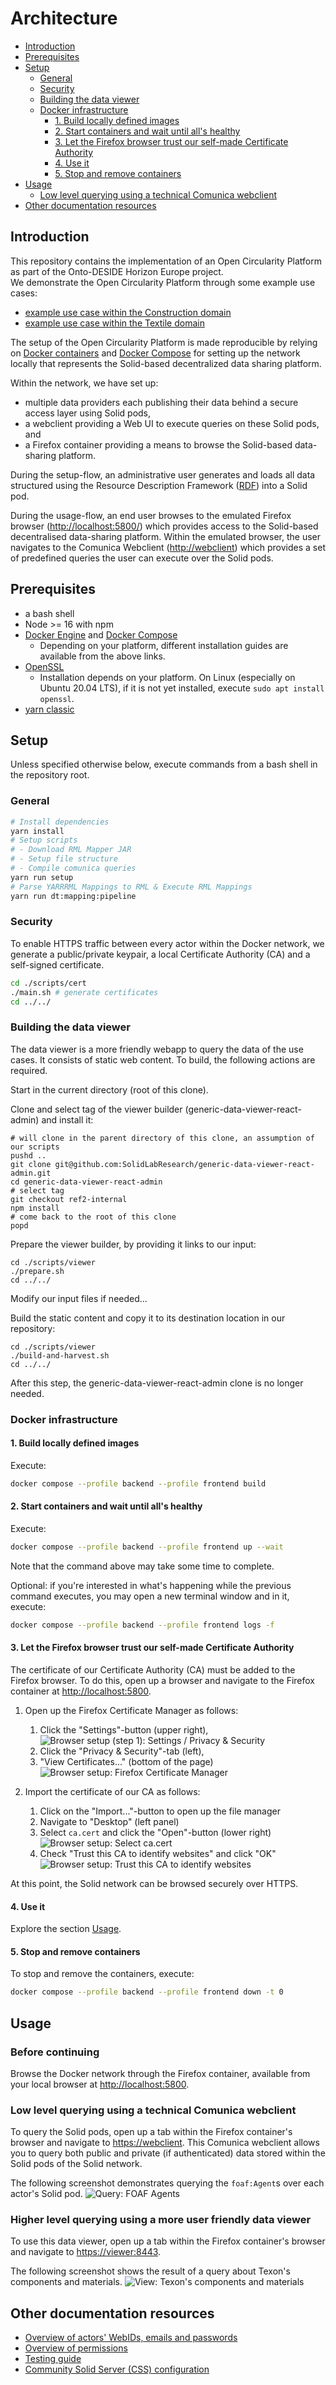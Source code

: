 <!-- omit in toc -->
# Architecture

- [Introduction](#introduction)
- [Prerequisites](#prerequisites)
- [Setup](#setup)
  - [General](#general)
  - [Security](#security)
  - [Building the data viewer](#building-the-data-viewer)
  - [Docker infrastructure](#docker-infrastructure)
    - [1. Build locally defined images](#1-build-locally-defined-images)
    - [2. Start containers and wait until all's healthy](#2-start-containers-and-wait-until-alls-healthy)
    - [3. Let the Firefox browser trust our self-made Certificate Authority](#3-let-the-firefox-browser-trust-our-self-made-certificate-authority)
    - [4. Use it](#4-use-it)
    - [5. Stop and remove containers](#5-stop-and-remove-containers)
- [Usage](#usage)
  - [Low level querying using a technical Comunica webclient](#low-level-querying-using-a-technical-comunica-webclient)
- [Other documentation resources](#other-documentation-resources)

## Introduction

This repository contains the implementation
of an Open Circularity Platform as part of the Onto-DESIDE Horizon Europe project.</br>
We demonstrate the Open Circularity Platform through some example use cases:
- [example use case within the Construction domain](./doc/construction-use-case.md)
- [example use case within the Textile domain](./doc/textile-use-case.md)

The setup of the Open Circularity Platform is made reproducible by relying on [Docker containers](https://www.docker.com/resources/what-container/) and
[Docker Compose](https://docs.docker.com/compose/) for setting up the network locally
that represents the Solid-based decentralized data sharing platform.

Within the network, we have set up:

- multiple data providers each publishing their data behind a secure access layer using Solid pods,
- a webclient providing a Web UI to execute queries on these Solid pods, and
- a Firefox container providing a means to browse the Solid-based data-sharing platform.
 
During the setup-flow, an administrative user generates and loads all data structured using the Resource Description Framework ([RDF](https://www.w3.org/TR/rdf11-primer/)) into a Solid pod.

During the usage-flow, an end user browses to the emulated Firefox browser (<http://localhost:5800/>)
which provides access to the Solid-based decentralised data-sharing platform.
Within the emulated browser, the user navigates to the Comunica Webclient (<http://webclient>)
which provides a set of predefined queries the user can execute over the Solid pods. 

## Prerequisites

- a bash shell
- Node >= 16 with npm
- [Docker Engine](https://docs.docker.com/engine/) and [Docker Compose](https://docs.docker.com/compose/)
    - Depending on your platform, different installation guides are available from the above links.
- [OpenSSL](https://www.openssl.org/source/)
    - Installation depends on your platform. On Linux (especially on Ubuntu 20.04 LTS), if it is not yet installed, execute `sudo apt install openssl`.
- [yarn classic](https://classic.yarnpkg.com/lang/en/)
 
## Setup

Unless specified otherwise below, execute commands from a bash shell in the repository root.

### General

```bash
# Install dependencies
yarn install
# Setup scripts
# - Download RML Mapper JAR
# - Setup file structure
# - Compile comunica queries
yarn run setup
# Parse YARRRML Mappings to RML & Execute RML Mappings
yarn run dt:mapping:pipeline
```

### Security

To enable HTTPS traffic between every actor within the Docker network,
we generate a public/private keypair, a local Certificate Authority (CA) and a self-signed certificate.

```bash
cd ./scripts/cert
./main.sh # generate certificates
cd ../../
```

### Building the data viewer
The data viewer is a more friendly webapp to query the data of the use cases.
It consists of static web content.
To build, the following actions are required.

Start in the current directory (root of this clone).

Clone and select tag of the viewer builder (generic-data-viewer-react-admin) and install it:
```
# will clone in the parent directory of this clone, an assumption of our scripts
pushd ..
git clone git@github.com:SolidLabResearch/generic-data-viewer-react-admin.git
cd generic-data-viewer-react-admin
# select tag
git checkout ref2-internal
npm install
# come back to the root of this clone
popd
```

Prepare the viewer builder, by providing it links to our input:
```
cd ./scripts/viewer
./prepare.sh
cd ../../
```

Modify our input files if needed...

Build the static content and copy it to its destination location in our repository:
```
cd ./scripts/viewer
./build-and-harvest.sh
cd ../../
```

After this step, the generic-data-viewer-react-admin clone is no longer needed.

### Docker infrastructure

#### 1. Build locally defined images

Execute:

```bash
docker compose --profile backend --profile frontend build
```

#### 2. Start containers and wait until all's healthy

Execute:

```bash
docker compose --profile backend --profile frontend up --wait
```

Note that the command above may take some time to complete.

Optional: if you're interested in what's happening while the previous command executes, you may open a new terminal window and in it, execute:

```bash
docker compose --profile backend --profile frontend logs -f
```

#### 3. Let the Firefox browser trust our self-made Certificate Authority

The certificate of our Certificate Authority (CA) must be added to the Firefox
browser.
To do this,
open up a browser and navigate to the Firefox container at <http://localhost:5800>.

1. Open up the Firefox Certificate Manager as follows:
   1. Click the "Settings"-button (upper right),
   ![Browser setup (step 1): Settings / Privacy & Security](doc/img/setup-browser-step1.png)
   2. Click the "Privacy & Security"-tab (left),
   3. "View Certificates..." (bottom of the page)
   ![Browser setup: Firefox Certificate Manager](doc/img/setup-browser-step2.png)
  
2. Import the certificate of our CA as follows:
   1. Click on the "Import..."-button to open up the file manager
   2. Navigate to "Desktop" (left panel)
   3. Select `ca.cert` and click the "Open"-button (lower right)
   ![Browser setup: Select `ca.cert`](doc/img/setup-browser-step3.png)
   4. Check "Trust this CA to identify websites" and click "OK"
   ![Browser setup: Trust this CA to identify websites](doc/img/setup-browser-step4.png)

At this point,
the Solid network can be browsed securely over HTTPS.

#### 4. Use it

Explore the section [Usage](#usage).

#### 5. Stop and remove containers

To stop and remove the containers, execute:
```bash
docker compose --profile backend --profile frontend down -t 0
```

## Usage

### Before continuing

Browse the Docker network through the Firefox container, available from your local browser at <http://localhost:5800>.

### Low level querying using a technical Comunica webclient

To query the Solid pods, open up a tab within the Firefox container's browser and navigate to <https://webclient>.
This Comunica webclient allows you to query both
public and private (if authenticated) data stored within the Solid pods of the
Solid network.

The following screenshot demonstrates querying the `foaf:Agent`s over each actor's Solid pod.
![Query: FOAF Agents](doc/img/query-agents.png)

### Higher level querying using a more user friendly data viewer

To use this data viewer, open up a tab within the Firefox container's browser and navigate to <https://viewer:8443>.

The following screenshot shows the result of a query about Texon's components and materials.
![View: Texon's components and materials](doc/img/texon-components-materials.png)


## Other documentation resources

- [Overview of actors' WebIDs, emails and passwords](doc/ACTORS_OVERVIEW.md)
- [Overview of permissions](doc/PERMISSIONS_OVERVIEW.md)
- [Testing guide](doc/TESTING.md)
- [Community Solid Server (CSS) configuration](doc/CSS_SETUP.md)
